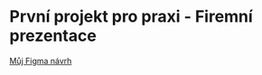 # První projekt pro praxi - Firemní prezentace

[Můj Figma návrh](https://www.figma.com/file/PALLpyuEUZX0IXlZkn5kaH/L3---4P-projekt-(Copy)-Pelantov%C3%A1?node-id=0%3A1&t=KIYBK39fIBHy8OuK-1)
